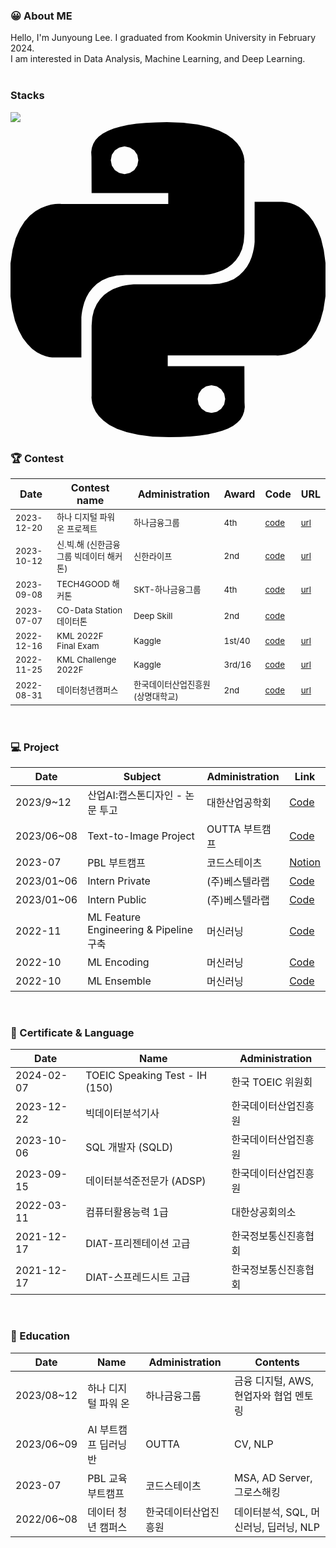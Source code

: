 ### 😀 About ME
Hello, I'm Junyoung Lee. 
I graduated from Kookmin University in February 2024. <br>
I am interested in Data Analysis, Machine Learning, and Deep Learning.
<br><br>


### Stacks
<img src="https://img.shields.io/badge/python-3776AB?style=for-the-badge&logo=python&logoColor=white">
<svg role="img" viewBox="0 0 24 24" xmlns="http://www.w3.org/2000/svg"><title>Python</title><path d="M14.25.18l.9.2.73.26.59.3.45.32.34.34.25.34.16.33.1.3.04.26.02.2-.01.13V8.5l-.05.63-.13.55-.21.46-.26.38-.3.31-.33.25-.35.19-.35.14-.33.1-.3.07-.26.04-.21.02H8.77l-.69.05-.59.14-.5.22-.41.27-.33.32-.27.35-.2.36-.15.37-.1.35-.07.32-.04.27-.02.21v3.06H3.17l-.21-.03-.28-.07-.32-.12-.35-.18-.36-.26-.36-.36-.35-.46-.32-.59-.28-.73-.21-.88-.14-1.05-.05-1.23.06-1.22.16-1.04.24-.87.32-.71.36-.57.4-.44.42-.33.42-.24.4-.16.36-.1.32-.05.24-.01h.16l.06.01h8.16v-.83H6.18l-.01-2.75-.02-.37.05-.34.11-.31.17-.28.25-.26.31-.23.38-.2.44-.18.51-.15.58-.12.64-.1.71-.06.77-.04.84-.02 1.27.05zm-6.3 1.98l-.23.33-.08.41.08.41.23.34.33.22.41.09.41-.09.33-.22.23-.34.08-.41-.08-.41-.23-.33-.33-.22-.41-.09-.41.09zm13.09 3.95l.28.06.32.12.35.18.36.27.36.35.35.47.32.59.28.73.21.88.14 1.04.05 1.23-.06 1.23-.16 1.04-.24.86-.32.71-.36.57-.4.45-.42.33-.42.24-.4.16-.36.09-.32.05-.24.02-.16-.01h-8.22v.82h5.84l.01 2.76.02.36-.05.34-.11.31-.17.29-.25.25-.31.24-.38.2-.44.17-.51.15-.58.13-.64.09-.71.07-.77.04-.84.01-1.27-.04-1.07-.14-.9-.2-.73-.25-.59-.3-.45-.33-.34-.34-.25-.34-.16-.33-.1-.3-.04-.25-.02-.2.01-.13v-5.34l.05-.64.13-.54.21-.46.26-.38.3-.32.33-.24.35-.2.35-.14.33-.1.3-.06.26-.04.21-.02.13-.01h5.84l.69-.05.59-.14.5-.21.41-.28.33-.32.27-.35.2-.36.15-.36.1-.35.07-.32.04-.28.02-.21V6.07h2.09l.14.01zm-6.47 14.25l-.23.33-.08.41.08.41.23.33.33.23.41.08.41-.08.33-.23.23-.33.08-.41-.08-.41-.23-.33-.33-.23-.41-.08-.41.08z"/></svg>

<br>

### 🏆 Contest
| Date         | Contest name                               | Administration           | Award | Code | URL |
|--------------|--------------------------------------------|--------------------------|-------|------|------|
| <small>2023-12-20</small>   | <small>하나 디지털 파워 온 프로젝트</small>           | <small>하나금융그룹</small>           | <small>4th</small>   | <small>[code](https://github.com/JunYeong-2/Hana_Digital_Power_On)</small> | <small>[url](https://www.hanapoweron.com/digitalpoweron/)</small> |
| <small>2023-10-12</small>   | <small>신.빅.해 (신한금융그룹 빅데이터 해커톤)</small> | <small>신한라이프</small>              | <small>2nd</small>   | <small>[code](https://github.com/JunYeong-2/Shinhan_BigData_Hackathon)</small> | <small>[url](https://bigdatahub.ac.kr/information/notice?bbs_section=view&idx=60)</small> |
| <small>2023-09-08</small>   | <small>TECH4GOOD 해커톤</small>                         | <small>SKT-하나금융그룹</small>     | <small>4th</small>   | <small>[code](https://github.com/JunYeong-2/TECH4GOOD_Hackathon)</small> | <small>[url](https://www.yna.co.kr/view/AKR20230914049000017)</small> |
| <small>2023-07-07</small>   | <small>CO-Data Station 데이터톤</small>                | <small>Deep Skill</small>                | <small>2nd</small>   | <small>[code](https://github.com/JunYeong-2/CoData_Hackathon)</small> |  |
| <small>2022-12-16</small>   | <small>KML 2022F Final Exam</small>                     | <small>Kaggle</small>                     | <small>1st/40</small>| <small>[code](https://github.com/JunYeong-2/KML_2022F_Final_Exam)</small> | <small>[url](https://www.kaggle.com/competitions/kml2022f-exam)</small> |
| <small>2022-11-25</small>   | <small>KML Challenge 2022F</small>                      | <small>Kaggle</small>                     | <small>3rd/16</small>| <small>[code](https://github.com/JunYeong-2/KML_Challenge_2022F)</small> | <small>[url](https://www.kaggle.com/competitions/kml2022f)</small> |
| <small>2022-08-31</small>   | <small>데이터청년캠퍼스</small>                           | <small>한국데이터산업진흥원 (상명대학교)</small>| <small>2nd</small>   | <small>[code](https://github.com/JunYeong-2/Data_Campus)</small> | <small>[url](https://www.all-con.co.kr/view/contest/480140)</small> |
<br>

### 💻 Project
| Date       | Subject             | Administration     | Link        |
|------------|---------------------|--------------------|-------------|
| 2023/9~12  | 산업AI:캡스톤디자인 - 논문 투고            | 대한산업공학회            | [Code](https://github.com/JunYeong-2/Capstone_Design) |
| 2023/06~08    | Text-to-Image Project       | OUTTA 부트캠프            | [Code](https://github.com/JunYeong-2/Text-to-Image_project) |
| 2023-07    | PBL 부트캠프         | 코드스테이츠            | [Notion](https://charming-sapphire-342.notion.site/PBL-9539e68ceec440fcbb7b22f13d396be0?pvs=4) |
| 2023/01~06 | Intern Private      | (주)베스텔라랩            | [Code](https://github.com/JunYeong-2/Intern_Private) |
| 2023/01~06 | Intern Public       | (주)베스텔라랩            | [Code](https://github.com/JunYeong-2/Intern_Public) |
| 2022-11    | ML Feature Engineering & Pipeline 구축    | 머신러닝            | [Code](https://github.com/JunYeong-2/ML_Pipeline) |
| 2022-10    | ML Encoding         | 머신러닝            | [Code](https://github.com/JunYeong-2/ML_Encoding) |
| 2022-10    | ML Ensemble         | 머신러닝            | [Code](https://github.com/JunYeong-2/ML_Ensemble) |
<br>

### 📄 Certificate & Language
| Date       | Name                               | Administration           |
|------------|------------------------------------|--------------------------|
| 2024-02-07 | TOEIC Speaking Test - IH (150)                          | 한국 TOEIC 위원회         |
| 2023-12-22 | 빅데이터분석기사                          | 한국데이터산업진흥원         |
| 2023-10-06 | SQL 개발자 (SQLD)                          | 한국데이터산업진흥원         |
| 2023-09-15 | 데이터분석준전문가 (ADSP)                          | 한국데이터산업진흥원         |
| 2022-03-11 | 컴퓨터활용능력 1급                          | 대한상공회의소         |
| 2021-12-17 | DIAT-프리젠테이션 고급                          | 한국정보통신진흥협회         |
| 2021-12-17 | DIAT-스프레드시트 고급                          | 한국정보통신진흥협회         |
<br>

### 🏢 Education
| Date       | Name                | Administration      | Contents |
|------------|---------------------|---------------------|----------|
| 2023/08~12 | 하나 디지털 파워 온           | 하나금융그룹             | 금융 디지털, AWS, 현업자와 협업 멘토링 |
| 2023/06~09 | AI 부트캠프 딥러닝반           | OUTTA             | CV, NLP |
| 2023-07 | PBL 교육 부트캠프           | 코드스테이츠             | MSA, AD Server, 그로스해킹  |
| 2022/06~08 | 데이터 청년 캠퍼스           | 한국데이터산업진흥원             | 데이터분석, SQL, 머신러닝, 딥러닝, NLP |






<!--
Hi there 👋
### 🏆 Contest
| Date       | Contest name                                    | Administration | Award | link |
| ------------- | ---------------------------------------------- |--------------|--------------|--------------|
|  2023-12-20  |    하나 디지털 파워 온 프로젝트              |    하나금융그룹        |  2rd   |   |
| 2023-10-12   |    신.빅.해 (신한금융그룹 빅데이터 해커톤)              |   신한라이프        |  2rd   |   |
|  2023-09-08  |       TECH4GOOD 해커톤           |     SKT-하나금융그룹       |  4th   |   |
|  2023-07-07  |   CO-Data Station 데이터톤               |   Deep Skill        |  2rd   |   |
| 2022-12-16   |    KML 2022F Final Exam              |    Kaggle        | 1st/40  | https://www.kaggle.com/competitions/kml2022f-exam    | 
| 2022-11-25   |         KML Challenge 2022F         |    Kaggle       |   3rd/16  | https://www.kaggle.com/competitions/kml2022f  |
|  2022-08-31  |  데이터청년캠퍼스                | 한국데이터산업진흥원(상명대학교)           |  2nd   | |
-->

<!--
**JunYeong-2/JunYeong-2** is a ✨ _special_ ✨ repository because its `README.md` (this file) appears on your GitHub profile.

Here are some ideas to get you started:

- 🔭 I’m currently working on ...
- 🌱 I’m currently learning ...
- 👯 I’m looking to collaborate on ...
- 🤔 I’m looking for help with ...
- 💬 Ask me about ...
- 📫 How to reach me: ...
- 😄 Pronouns: ...
- ⚡ Fun fact: ...
-->
